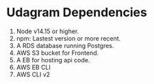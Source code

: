 # Udagram Dependencies

1. Node v14.15 or higher.
2. npm: Lastest version or more recent.
3. A RDS database running Postgres.
4. AWS S3 bucket for Frontend.
5. A EB for hosting api code.
6. AWS EB CLI
7. AWS CLI v2